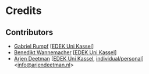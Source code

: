 # Credits

## Contributors

- [Gabriel Rumpf](https://github.com/GabrielRumpf) [[EDEK Uni Kassel](http://edek.uni-kassel.de/)]
- [Benedikt Wannemacher](https://github.com/BenediktWannemacher) [[EDEK Uni Kassel](http://edek.uni-kassel.de/)]
- [Arjen Deetman](https://github.com/arjendeetman) [[EDEK Uni Kassel](http://edek.uni-kassel.de/), [individual/personal](http://www.arjendeetman.nl)] <<info@arjendeetman.nl>>

